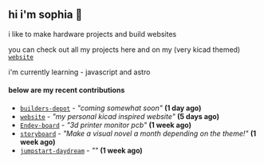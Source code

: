 ## hi i'm sophia 🧌

i like to make hardware projects and build websites

you can check out all my projects here and on my (very kicad themed) [`website`](https://sophiaduan.dev/)


i'm currently learning - javascript and astro

#### below are my recent contributions


- [`builders-depot`](https://github.com/builders-depot/builders-depot) - _"coming somewhat soon"_ **(1 day ago)**
- [`website`](https://github.com/sophiayduan/website) - _"my personal kicad inspired website"_ **(5 days ago)**
- [`Endev-board`](https://github.com/sophiayduan/Endev-board) - _"3d printer monitor pcb"_ **(1 week ago)**
- [`storyboard`](https://github.com/hackclub/storyboard) - _"Make a visual novel a month depending on the theme!"_ **(1 week ago)**
- [`jumpstart-daydream`](https://github.com/sophiayduan/jumpstart-daydream) - _""_ **(1 week ago)**
